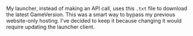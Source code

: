 My launcher, instead of making an API call, uses this `.txt` file to download the latest GameVersion. This was a smart way to bypass my previous website-only hosting. I've decided to keep it because changing it would require updating the launcher client.